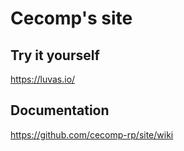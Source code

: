 # Cecomp's site


## Try it yourself
<https://luvas.io/>


## Documentation
<https://github.com/cecomp-rp/site/wiki>